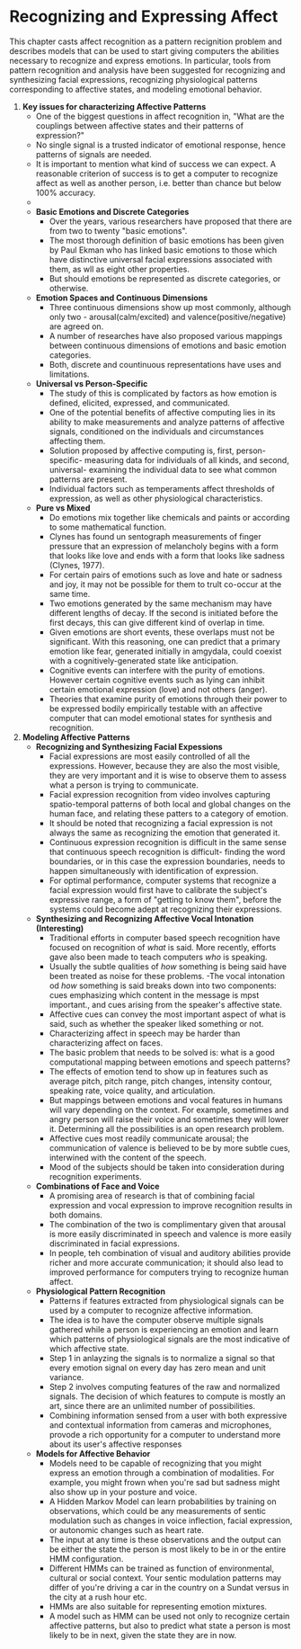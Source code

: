 # Recognizing and Expressing Affect

This chapter casts affect recognition as a pattern recignition problem and describes models that can be used to start giving computers the abilities necessary to recognize and express emotions. In particular, tools from pattern recognition and analysis have been suggested for recognizing and synthesizing facial expressions, recognizing physiological patterns corresponding to affective states, and modeling emotional behavior. 

1. **Key issues for characterizing Affective Patterns**
	- One of the biggest questions in affect recognition in, "What are the couplings between affective states and their patterns of expression?"
	- No single signal is a trusted indicator of emotional response, hence patterns of signals are needed.
	- It is important to mention what kind of success we can expect. A reasonable criterion of success is to get a computer to recognize affect as well as another person, i.e. better than chance but below 100% accuracy.
	- 
	- **Basic Emotions and Discrete Categories**
		- Over the years, various researchers have proposed that there are from two to twenty "basic emotions".
		- The most thorough definition of basic emotions has been given by Paul Ekman who has linked basic emotions to those which have distinctive universal facial expressions associated with them, as wll as eight other properties.
		- But should emotions be represented as discrete categories, or otherwise.
	- **Emotion Spaces and Continuous Dimensions**
		- Three continuous dimensions show up most commonly, although only two - arousal(calm/excited) and valence(positive/negative) are agreed on.
		- A number of researches have also proposed various mappings between continuous dimensions of emotions and basic emotion categories.
		- Both, discrete and countinuous representations have uses and limitations. 
	- **Universal vs Person-Specific**
		- The study of this is complicated by factors as how emotion is defined, elicited, expressed, and communicated. 
		- One of the potential benefits of affective computing lies in its ability to make measurements and analyze patterns of affective signals, conditioned on the individuals and circumstances affecting them.
		- Solution proposed by affective computing is, first, person-specific- measuring data for individuals of all kinds, and second, universal- examining the individual data to see what common patterns are present.
		- Individual factors such as temperaments affect thresholds of expression, as well as other physiological characteristics.
	- **Pure vs Mixed**
		- Do emotions mix together like chemicals and paints or according to some mathematical function.
		- Clynes has found un sentograph measurements of finger pressure that an expression of melancholy begins with a form that looks like love and ends with a form that looks like sadness (Clynes, 1977).
		- For certain pairs of emotions such as love and hate or sadness and joy, it may not be possible for them to trult co-occur at the same time.
		- Two emotions generated by the same mechanism may have different lengths of decay. If the second is initiated before the first decays, this can give different kind of overlap in time.
		- Given emotions are short events, these overlaps must not be significant. With this reasoning, one can predict that a primary emotion like fear, generated initially in amgydala, could coexist with a cognitively-generated state like anticipation.
		- Cognitive events can interfere with the purity of emotions. However certain cognitive events such as lying can inhibit certain emotional expression (love) and not others (anger).
		- Theories that examine purity of emotions through their power to be expressed bodily empirically testable with an affective computer that can model emotional states for synthesis and recognition.
2. **Modeling Affective Patterns**
	- **Recognizing and Synthesizing Facial Expessions**
		- Facial expressions are most easily controlled of all the expressions. However, because they are also the most visible, they are very important and it is wise to observe them to assess what a person is trying to communicate.
		- Facial expression recognition from video involves capturing spatio-temporal patterns of both local and global changes on the human face, and relating these patters to a category of emotion.
		- It should be noted that recognizing a facial expression is not always the same as recognizing the emotion that generated it.
		- Continuous expression recognition is difficult in the same sense that continuous speech recognition is difficult- finding the word boundaries, or in this case the expression boundaries, needs to happen simultaneously with identification of expression.
		- For optimal performance, computer systems that recognize a facial expression would first have to calibrate the subject's expressive range, a form of "getting to know them", before the systems could become adept at recognizing their expressions.
	- **Synthesizing and Recognizing Affective Vocal Intonation (Interesting)**
		- Traditional efforts in computer based speech recognition have focused on recognition of *what* is said. More recently, efforts gave also been made to teach computers *who* is speaking.
		- Usually the subtle qualities of *how* something is being said have been treated as noise for these problems.
		-The vocal intonation od *how* something is said breaks down into two components: cues emphasizing which content in the message is mpst important., and cues arising from the speaker's affective state.
		- Affective cues can convey the most important aspect of what is said, such as whether the speaker liked something or not.
		- Characterizing affect in speech may be harder than characterizing affect on faces.
		- The basic problem that needs to be solved is: what is a good computational mapping between emotions and speech patterns?
		- The effects of emotion tend to show up in features such as average pitch, pitch range, pitch changes, intensity contour, speaking rate, voice quality, and articulation.
		- But mappings between emotions and vocal features in humans will vary depending on the context. For example, sometimes and angry person will raise their voice and sometimes they will lower it. Determining all the possibilities is an open research problem.
		- Affective cues most readily communicate arousal; the communication of valence is believed to be by more subtle cues, interwined with the content of the speech. 
		- Mood of the subjects should be taken into consideration during recognition experiments.
	- **Combinations of Face and Voice**
		- A promising area of research is that of combining facial expression and vocal expression to improve recognition results in both domains. 
		- The combination of the two is complimentary given that arousal is more easily discriminated in speech and valence is more easily discriminated in facial expressions.
		- In people, teh combination of visual and auditory abilities provide richer and more accurate communication; it should also lead to improved performance for computers trying to recognize human affect.
	- **Physiological Pattern Recognition**
		- Patterns if features extracted from physiological signals can be used by a computer to recognize affective information.
		- The idea is to have the computer observe multiple signals gathered while a person is experiencing an emotion and learn which patterns of physiological signals are the most indicative of which affective state.
		- Step 1 in anlayzing the signals is to normalize a signal so that every emotion signal on every day has zero mean and unit variance.
		- Step 2 involves computing features of the raw and normalized signals. The decision of which features to compute is mostly an art, since there are an unlimited number of possibilities.
		- Combining information sensed from a user with both expressive and contextual information from cameras and microphones, provode a rich opportunity for a computer to understand more about its user's affective responses
	- **Models for Affective Behavior**
		- Models need to be capable of recognizing that you might express an emotion through a combination of modalities. For example, you might frown when you're sad but sadness might also show up in your posture and voice.
		- A Hidden Markov Model can learn probabilities by training on observations, which could be any measurements of sentic modulation such as changes in voice inflection, facial expression, or autonomic changes such as heart rate.
		- The input at any time is these observations and the output can be either the state the person is most likely to be in or the entire HMM configuration.
		- Different HMMs can be trained as function of environmental, cultural or social context. Your sentic modulation patterns may differ of you're driving a car in the country on a Sundat versus in the city at a rush hour etc.
		- HMMs are also suitable for representing emotion mixtures.
		- A model such as HMM can be used not only to recognize certain affective patterns, but also to predict what state a person is most likely to be in next, given the state they are in now.
	